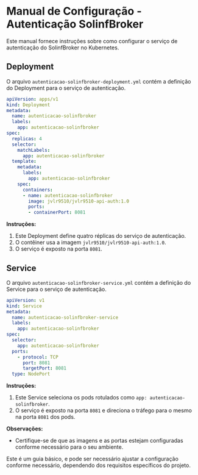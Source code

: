 # Manual de Configuração - Autenticação SolinfBroker

Este manual fornece instruções sobre como configurar o serviço de autenticação do SolinfBroker no Kubernetes.

## Deployment

O arquivo `autenticacao-solinfbroker-deployment.yml` contém a definição do Deployment para o serviço de autenticação.

```yaml
apiVersion: apps/v1
kind: Deployment
metadata:
  name: autenticacao-solinfbroker
  labels:
    app: autenticacao-solinfbroker
spec:
  replicas: 4
  selector:
    matchLabels:
      app: autenticacao-solinfbroker
  template:
    metadata:
      labels:
        app: autenticacao-solinfbroker
    spec:
      containers:
      - name: autenticacao-solinfbroker
        image: jvlr9510/jvlr9510-api-auth:1.0
        ports:
        - containerPort: 8081
```

**Instruções:**
1. Este Deployment define quatro réplicas do serviço de autenticação.
2. O contêiner usa a imagem `jvlr9510/jvlr9510-api-auth:1.0`.
3. O serviço é exposto na porta `8081`.

## Service

O arquivo `autenticacao-solinfbroker-service.yml` contém a definição do Service para o serviço de autenticação.

```yaml
apiVersion: v1
kind: Service
metadata:
  name: autenticacao-solinfbroker-service
  labels:
    app: autenticacao-solinfbroker
spec:
  selector:
    app: autenticacao-solinfbroker
  ports:
    - protocol: TCP
      port: 8081
      targetPort: 8081
  type: NodePort
```

**Instruções:**
1. Este Service seleciona os pods rotulados como `app: autenticacao-solinfbroker`.
2. O serviço é exposto na porta `8081` e direciona o tráfego para o mesmo na porta `8081` dos pods.

**Observações:**
- Certifique-se de que as imagens e as portas estejam configuradas conforme necessário para o seu ambiente.

Este é um guia básico, e pode ser necessário ajustar a configuração conforme necessário, dependendo dos requisitos específicos do projeto.
